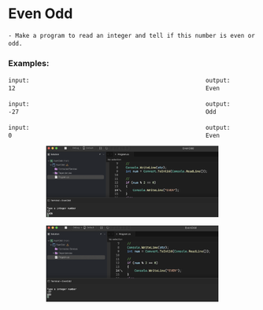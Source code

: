 # Even Odd

    - Make a program to read an integer and tell if this number is even or odd.

### Examples:

    input:                                                  output:
    12                                                      Even

    input:                                                  output:
    -27                                                     Odd

    input:                                                  output:
    0                                                       Even

<p align="center">
  <img src="./screenshots/example1.png" width="350" title="Console">
</p>

<p align="center">
  <img src="./screenshots/example2.png" width="350" title="Console">
</p>
